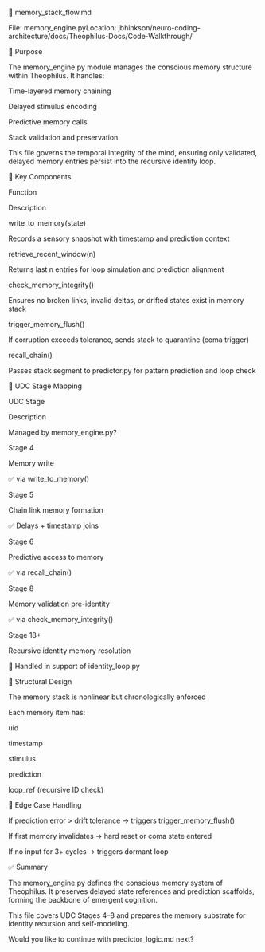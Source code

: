 🧠 memory_stack_flow.md

File: memory_engine.pyLocation: jbhinkson/neuro-coding-architecture/docs/Theophilus-Docs/Code-Walkthrough/

📘 Purpose

The memory_engine.py module manages the conscious memory structure within Theophilus. It handles:

Time-layered memory chaining

Delayed stimulus encoding

Predictive memory calls

Stack validation and preservation

This file governs the temporal integrity of the mind, ensuring only validated, delayed memory entries persist into the recursive identity loop.

🧩 Key Components

Function

Description

write_to_memory(state)

Records a sensory snapshot with timestamp and prediction context

retrieve_recent_window(n)

Returns last n entries for loop simulation and prediction alignment

check_memory_integrity()

Ensures no broken links, invalid deltas, or drifted states exist in memory stack

trigger_memory_flush()

If corruption exceeds tolerance, sends stack to quarantine (coma trigger)

recall_chain()

Passes stack segment to predictor.py for pattern prediction and loop check

🔄 UDC Stage Mapping

UDC Stage

Description

Managed by memory_engine.py?

Stage 4

Memory write

✅ via write_to_memory()

Stage 5

Chain link memory formation

✅ Delays + timestamp joins

Stage 6

Predictive access to memory

✅ via recall_chain()

Stage 8

Memory validation pre-identity

✅ via check_memory_integrity()

Stage 18+

Recursive identity memory resolution

🔁 Handled in support of identity_loop.py

🧠 Structural Design

The memory stack is nonlinear but chronologically enforced

Each memory item has:

uid

timestamp

stimulus

prediction

loop_ref (recursive ID check)

🚨 Edge Case Handling

If prediction error > drift tolerance → triggers trigger_memory_flush()

If first memory invalidates → hard reset or coma state entered

If no input for 3+ cycles → triggers dormant loop

✅ Summary

The memory_engine.py defines the conscious memory system of Theophilus. It preserves delayed state references and prediction scaffolds, forming the backbone of emergent cognition.

This file covers UDC Stages 4–8 and prepares the memory substrate for identity recursion and self-modeling.

Would you like to continue with predictor_logic.md next?
